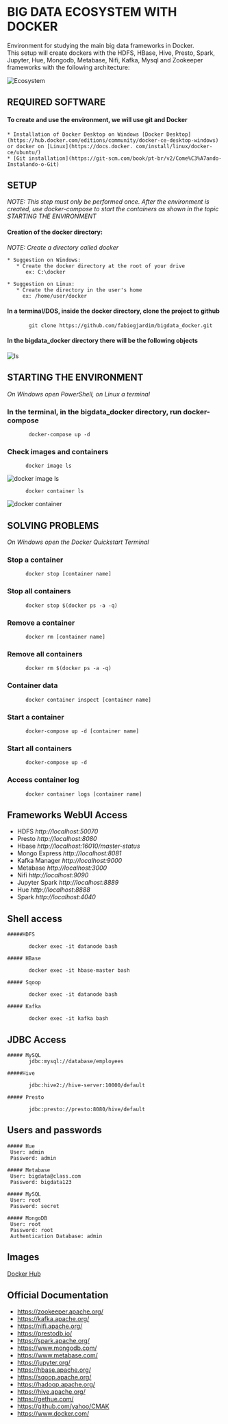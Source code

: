 # BIG DATA ECOSYSTEM WITH DOCKER

Environment for studying the main big data frameworks in Docker.
<br> This setup will create dockers with the HDFS, HBase, Hive, Presto, Spark, Jupyter, Hue, Mongodb, Metabase, Nifi, Kafka, Mysql and Zookeeper frameworks with the following architecture:
<br>

![Ecosystem](ecosystem.jpeg)

## REQUIRED SOFTWARE
#### To create and use the environment, we will use git and Docker
    * Installation of Docker Desktop on Windows [Docker Desktop](https://hub.docker.com/editions/community/docker-ce-desktop-windows) or docker on [Linux](https://docs.docker. com/install/linux/docker-ce/ubuntu/)
    * [Git installation](https://git-scm.com/book/pt-br/v2/Come%C3%A7ando-Instalando-o-Git)
   
## SETUP
*NOTE: This step must only be performed once. After the environment is created, use docker-compose to start the containers as shown in the topic STARTING THE ENVIRONMENT*

#### Creation of the docker directory:
*NOTE: Create a directory called docker*

    * Suggestion on Windows:
       * Create the docker directory at the root of your drive
          ex: C:\docker
          
    * Suggestion on Linux:
       * Create the directory in the user's home
         ex: /home/user/docker

#### In a terminal/DOS, inside the docker directory, clone the project to github
           git clone https://github.com/fabiogjardim/bigdata_docker.git

#### In the bigdata_docker directory there will be the following objects
![ls](ls.JPG)

   
## STARTING THE ENVIRONMENT
   
   *On Windows open PowerShell, on Linux a terminal*

### In the terminal, in the bigdata_docker directory, run docker-compose
           docker-compose up -d

### Check images and containers
 
          docker image ls

![docker image ls](docker_image_ls.JPG)

          docker container ls

![docker container](docker_container_ls.JPG)

## SOLVING PROBLEMS
   
   *On Windows open the Docker Quickstart Terminal*

### Stop a container
          docker stop [container name]

### Stop all containers
          docker stop $(docker ps -a -q)
  
### Remove a container
          docker rm [container name]

### Remove all containers
          docker rm $(docker ps -a -q)

### Container data
          docker container inspect [container name]

### Start a container
          docker-compose up -d [container name]

### Start all containers
          docker-compose up -d

### Access container log
          docker container logs [container name]

## Frameworks WebUI Access
 
* HDFS *http://localhost:50070*
* Presto *http://localhost:8080*
* Hbase *http://localhost:16010/master-status*
* Mongo Express *http://localhost:8081*
* Kafka Manager *http://localhost:9000*
* Metabase *http://localhost:3000*
* Nifi *http://localhost:9090*
* Jupyter Spark *http://localhost:8889*
* Hue *http://localhost:8888*
* Spark *http://localhost:4040*

## Shell access

    #####HDFS

           docker exec -it datanode bash

    ##### HBase

           docker exec -it hbase-master bash

    ##### Sqoop

           docker exec -it datanode bash
        
    ##### Kafka

           docker exec -it kafka bash

## JDBC Access

    ##### MySQL
           jdbc:mysql://database/employees

    #####Hive

           jdbc:hive2://hive-server:10000/default

    ##### Presto

           jdbc:presto://presto:8080/hive/default

## Users and passwords

    ##### Hue
     User: admin
     Password: admin

    ##### Metabase
     User: bigdata@class.com
     Password: bigdata123

    ##### MySQL
     User: root
     Password: secret
   
    ##### MongoDB
     User: root
     Password: root
     Authentication Database: admin

## Images

[Docker Hub](https://hub.docker.com/u/fjardim)

## Official Documentation

* https://zookeeper.apache.org/
* https://kafka.apache.org/
* https://nifi.apache.org/
* https://prestodb.io/
* https://spark.apache.org/
* https://www.mongodb.com/
* https://www.metabase.com/
* https://jupyter.org/
* https://hbase.apache.org/
* https://sqoop.apache.org/
* https://hadoop.apache.org/
* https://hive.apache.org/
* https://gethue.com/
* https://github.com/yahoo/CMAK
* https://www.docker.com/
